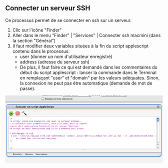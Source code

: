 ## Connecter un serveur SSH

Ce processus permet de se connecter en ssh sur un serveur.

1. Clic sur l'icône "Finder"
2. Aller dans le menu "Finder" | "Services" | Connecter ssh macmini (dans la section "Général")
3. Il faut modifier deux variables situées à la fin du script applescript contenu dans le processus:
    - user (donner un nom d'utilisateur enregistré)
    - address (adresse du serveur ssh)
    - De plus, il faut faire ce qui est demandé dans les commentaires du début du script applescript : lancer la commande dans le Terminal en remplaçant "user" et "domain" par les valeurs adéquates. Sinon, la connexion ne peut pas être automatique (demande de mot de passe).

![Aperçu](Connecter_SSH.workflow/Contents/QuickLook/Thumbnail.png "Preview")